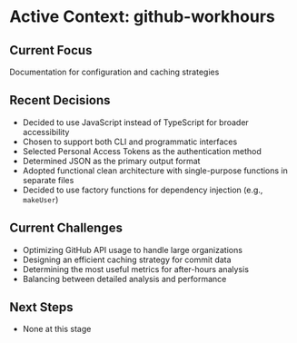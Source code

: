 # Active Context: github-workhours

## Current Focus
Documentation for configuration and caching strategies

## Recent Decisions
- Decided to use JavaScript instead of TypeScript for broader accessibility
- Chosen to support both CLI and programmatic interfaces
- Selected Personal Access Tokens as the authentication method
- Determined JSON as the primary output format
- Adopted functional clean architecture with single-purpose functions in separate files
- Decided to use factory functions for dependency injection (e.g., `makeUser`)

## Current Challenges
- Optimizing GitHub API usage to handle large organizations
- Designing an efficient caching strategy for commit data
- Determining the most useful metrics for after-hours analysis
- Balancing between detailed analysis and performance

## Next Steps
- None at this stage
